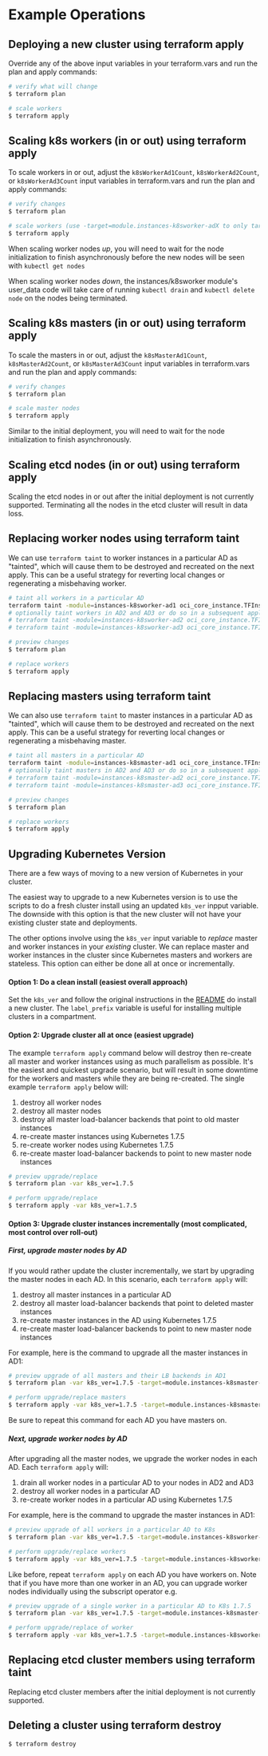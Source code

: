 # Example Operations

## Deploying a new cluster using terraform apply

Override any of the above input variables in your terraform.vars and run the plan and apply commands:

```bash
# verify what will change
$ terraform plan 

# scale workers
$ terraform apply
```

## Scaling k8s workers (in or out) using terraform apply

To scale workers in or out, adjust the `k8sWorkerAd1Count`, `k8sWorkerAd2Count`, or `k8sWorkerAd3Count` input 
variables in terraform.vars and run the plan and apply commands:

```bash
# verify changes
$ terraform plan 

# scale workers (use -target=module.instances-k8sworker-adX to only target workers in a particular AD)
$ terraform apply
```

When scaling worker nodes _up_, you will need to wait for the node initialization to finish asynchronously before 
the new nodes will be seen with `kubectl get nodes`

When scaling worker nodes _down_, the instances/k8sworker module's user_data code will take care of running `kubectl drain` and `kubectl delete node` on the nodes being terminated.

## Scaling k8s masters (in or out) using terraform apply 

To scale the masters in or out, adjust the `k8sMasterAd1Count`, `k8sMasterAd2Count`, or `k8sMasterAd3Count` input variables in terraform.vars and run the plan and apply commands:

```bash
# verify changes
$ terraform plan

# scale master nodes
$ terraform apply
```

Similar to the initial deployment, you will need to wait for the node initialization to finish asynchronously.

## Scaling etcd nodes (in or out) using terraform apply

Scaling the etcd nodes in or out after the initial deployment is not currently supported. Terminating all the nodes in the etcd cluster will result in data loss.

## Replacing worker nodes using terraform taint 

We can use `terraform taint` to worker instances in a particular AD as "tainted", which will cause
 them to be destroyed and recreated on the next apply. This can be a useful strategy for reverting local changes or 
 regenerating a misbehaving worker.

```bash
# taint all workers in a particular AD
terraform taint -module=instances-k8sworker-ad1 oci_core_instance.TFInstanceK8sWorker
# optionally taint workers in AD2 and AD3 or do so in a subsequent apply
# terraform taint -module=instances-k8sworker-ad2 oci_core_instance.TFInstanceK8sWorker
# terraform taint -module=instances-k8sworker-ad3 oci_core_instance.TFInstanceK8sWorker

# preview changes
$ terraform plan

# replace workers
$ terraform apply
```

## Replacing masters using terraform taint

We can also use `terraform taint` to master instances in a particular AD as "tainted", which will cause
 them to be destroyed and recreated on the next apply. This can be a useful strategy for reverting local 
 changes or regenerating a misbehaving master.

```bash
# taint all masters in a particular AD
terraform taint -module=instances-k8smaster-ad1 oci_core_instance.TFInstanceK8sMaster
# optionally taint masters in AD2 and AD3 or do so in a subsequent apply
# terraform taint -module=instances-k8smaster-ad2 oci_core_instance.TFInstanceK8sMaster
# terraform taint -module=instances-k8smaster-ad3 oci_core_instance.TFInstanceK8sMaster

# preview changes
$ terraform plan 

# replace workers
$ terraform apply 
```

## Upgrading Kubernetes Version

There are a few ways of moving to a new version of Kubernetes in your cluster.

The easiest way to upgrade to a new Kubernetes version is to use the scripts to do a fresh cluster install using an updated `k8s_ver` inpput variable. The downside with this option is that the new cluster will not have your existing cluster state and deployments.

The other options involve using the `k8s_ver` input variable to _replace_ master and worker instances in your _existing_ cluster. We can replace master and worker instances in the cluster since Kubernetes masters and workers are stateless. This option can either be done all at once or incrementally.

#### Option 1: Do a clean install (easiest overall approach)

Set the `k8s_ver` and follow the original instructions in the [README](../README.md) do install a new cluster. The `label_prefix` variable is useful for installing multiple clusters in a compartment.

#### Option 2: Upgrade cluster all at once (easiest upgrade)

The example `terraform apply` command below will destroy then re-create all master and worker instances using as much parallelism as possible. It's the easiest and quickest upgrade scenario, but will result in some downtime for the workers and masters while they are being re-created. The single example `terraform apply` below will:

1. destroy all worker nodes
2. destroy all master nodes
3. destroy all master load-balancer backends that point to old master instances
4. re-create master instances using Kubernetes 1.7.5
5. re-create worker nodes using Kubernetes 1.7.5
6. re-create master load-balancer backends to point to new master node instances

```bash
# preview upgrade/replace
$ terraform plan -var k8s_ver=1.7.5

# perform upgrade/replace
$ terraform apply -var k8s_ver=1.7.5
```

#### Option 3: Upgrade cluster instances incrementally (most complicated, most control over roll-out)

##### First, upgrade master nodes by AD

If you would rather update the cluster incrementally, we start by upgrading the master nodes in each AD. In this scenario, each `terraform apply` will:

1. destroy all master instances in a particular AD
2. destroy all master load-balancer backends that point to deleted master instances
3. re-create master instances in the AD using Kubernetes 1.7.5
4. re-create master load-balancer backends to point to new master node instances

For example, here is the command to upgrade all the master instances in AD1:

```bash
# preview upgrade of all masters and their LB backends in AD1
$ terraform plan -var k8s_ver=1.7.5 -target=module.instances-k8smaster-ad1 -target=module.k8smaster-public-lb

# perform upgrade/replace masters
$ terraform apply -var k8s_ver=1.7.5 -target=module.instances-k8smaster-ad1 -target=module.k8smaster-public-lb
```

Be sure to repeat this command for each AD you have masters on.

##### Next, upgrade worker nodes by AD

After upgrading all the master nodes, we upgrade the worker nodes in each AD. Each `terraform apply` will:

1. drain all worker nodes in a particular AD to your nodes in AD2 and AD3
2. destroy all worker nodes in a particular AD
3. re-create worker nodes in a particular AD using Kubernetes 1.7.5

For example, here is the command to upgrade the master instances in AD1:

```bash
# preview upgrade of all workers in a particular AD to K8s
$ terraform plan -var k8s_ver=1.7.5 -target=module.instances-k8sworker-ad1

# perform upgrade/replace workers
$ terraform apply -var k8s_ver=1.7.5 -target=module.instances-k8sworker-ad1
```

Like before, repeat `terraform apply` on each AD you have workers on. Note that if you have more than one worker in an AD, you can upgrade worker nodes individually using the subscript operator e.g. 

```bash
# preview upgrade of a single worker in a particular AD to K8s 1.7.5
$ terraform plan -var k8s_ver=1.7.5 -target=module.instances-k8smaster-ad1.oci_core_instance.TFInstanceK8sMaster[1]

# perform upgrade/replace of worker
$ terraform apply -var k8s_ver=1.7.5 -target=module.instances-k8sworker-ad1
```

## Replacing etcd cluster members using terraform taint

Replacing etcd cluster members after the initial deployment is not currently supported.

## Deleting a cluster using terraform destroy

```bash
$ terraform destroy
```
